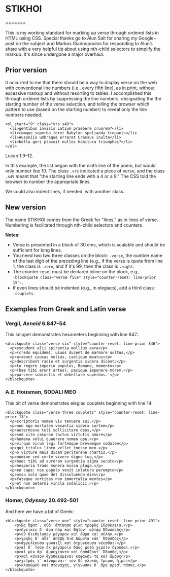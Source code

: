 # STIKHOI
=======

This is my working standard for marking up verse through ordered lists in HTML using CSS. Special thanks go to Alun Salt for sharing my Google+ post on the subject and Markos Giannopoulos for responding to Alun’s share with a very helpful tip about using nth-child selectors to simplify the markup. It's since undergone a major overhaul.

## Prior version

It occurred to me that there should be a way to display verse on the web with conventional line numbers (i.e., every fifth line), as in print, without excessive markup and without resorting to tables. I accomplished this through ordered lists by suppressing the line numbers, designating the the starting number of the verse selection, and telling the browser which pattern to use (based on the starting number) to reveal only the line numbers needed.

    <ol start="9" class="vrs s49">
      <li>gentibus invisis Latium praebere cruorem?</li>
      <li>cumque superba foret Babylon spolianda tropaeis</li>
      <li>Ausoniis umbraque erraret Crassus inulta</li>
      <li>bella geri placuit nullos habitura triumphos?</li>
    </ol>

Lucan 1.9–12.

In this example, the list began with the ninth line of the poem, but would only number line 10. The class `.vrs` indicated a piece of verse, and the class `.s49` meant that "the starting line ends with a 4 or a 9." The CSS told the browser to number the appropriate lines.

We could also indent lines, if needed, with another class.

## New version

The name STIKHOI comes from the Greek for "lines," as in lines of verse. Numbering is facilitated through nth-child selectors and counters.

**Notes:**

- Verse is presented in a block of 30 ems, which is scalable and should be sufficient for long lines.</li>
- You need two two three classes on the block: <code>.verse</code>, the number name of the last digit of the preceding line (e.g., if the verse is quote from line 1, the class is <code>.zero</code>, and if it's 99, then the class is <code>.eight</code>.</li>
- The counter-reset must be declared inline on the block, e.g.,<br /> <code>&#8249;blockquote class="verse five" style="counter-reset: line-prior 15"&#8250;</code>.</li>
- If even lines should be indented (e.g., in elegiacs), add a third class: <code>.couplets</code>.</li>

## Examples from Greek and Latin verse

### Vergil, *Aeneid* 6.847&#8211;54

This snippet demonstrates hexameters beginning with line 847:

    <blockquote class="verse six" style="counter-reset: line-prior 846">
      <p>excudent alii spirantia mollius aera</p>
      <p>(credo equidem), uiuos ducent de marmore uultus,</p>
      <p>orabunt causas melius, caelique meatus</p>
      <p>describent radio et surgentia sidera dicent:</p>
      <p>tu regere imperio populos, Romane, memento</p>
      <p>(hae tibi erunt artes), pacique imponere morem,</p>
      <p>parcere subiectis et debellare superbos.'</p>
    </blockquote>

### A.E. Housman, SODALI MEO

This bit of verse demonstrates elegiac couplets beginning with line 14:

    <blockquote class="verse three couplets" style="counter-reset: line-prior 13">
      <p>scriptoris nomen vix tenuere sui.</p>
      <p>non ego mortalem vexantia sidera sortem</p>
      <p>aeternosve tuli sollicitare deos,</p>
      <p>sed cito casurae tactus virtutis amore</p>
      <p>humana volui quaerere nomen ope,</p>
      <p>virque virum legi fortemque brevemque sodalem</p>
      <p>qui titulus libro vellet inesse meo.</p>
      <p>o victure meis dicam periturene chartis,</p>
      <p>nomine sed certe vivere digne tuo,</p>
      <p>haec tibi ad auroram surgentia signa secuto</p>
      <p>hesperia trado munera missa plaga.</p>
      <p>en cape: nos populo venit inlatura perempto</p>
      <p>ossa solo quae det dissoluenda dies</p>
      <p>fataque sortitas non immortalia mentes</p>
      <p>et non aeterni vincla sodalicii.</p>
    </blockquote>

### Homer, *Odyssey* 20.492&#8211;501

And here we have a bit of Greek:

    <blockquote class="verse one" style="counter-reset: line-prior 491">
        <p>ὣς ἔφατ᾽, οὐδ᾽ ἀπίθησε φίλη τροφὸς Εὐρύκλεια,</p>
        <p>ἤνεικεν δ᾽ ἄρα πῦρ καὶ θήϊον· αὐτὰρ Ὀδυσσεὺς</p>
        <p>εὖ διεθείωσεν μέγαρον καὶ δῶμα καὶ αὐλήν.</p>
        <p>γρηῢς δ᾽ αὖτ᾽ ἀπέβη διὰ δώματα κάλ᾽ Ὀδυσῆος</p>
        <p>ἀγγελέουσα γυναιξὶ καὶ ὀτρυνέουσα νέεσθαι·</p>
        <p>αἱ δ᾽ ἴσαν ἐκ μεγάροιο δάος μετὰ χερσὶν ἔχουσαι.</p>
        <p>αἱ μὲν ἄρ᾽ ἀμφεχέοντο καὶ ἠσπάζοντ᾽ Ὀδυσῆα,</p>
        <p>καὶ κύνεον ἀγαπαξόμεναι κεφαλήν τε καὶ ὤμους</p>
        <p>χεῖράς τ᾽ αἰνύμεναι· τὸν δὲ γλυκὺς ἵμερος ἥιρει</p>
        <p>κλαυθμοῦ καὶ στοναχῆς, γίγνωσκε δ᾽ ἄρα φρεσὶ πάσας.</p>
    </blockquote>